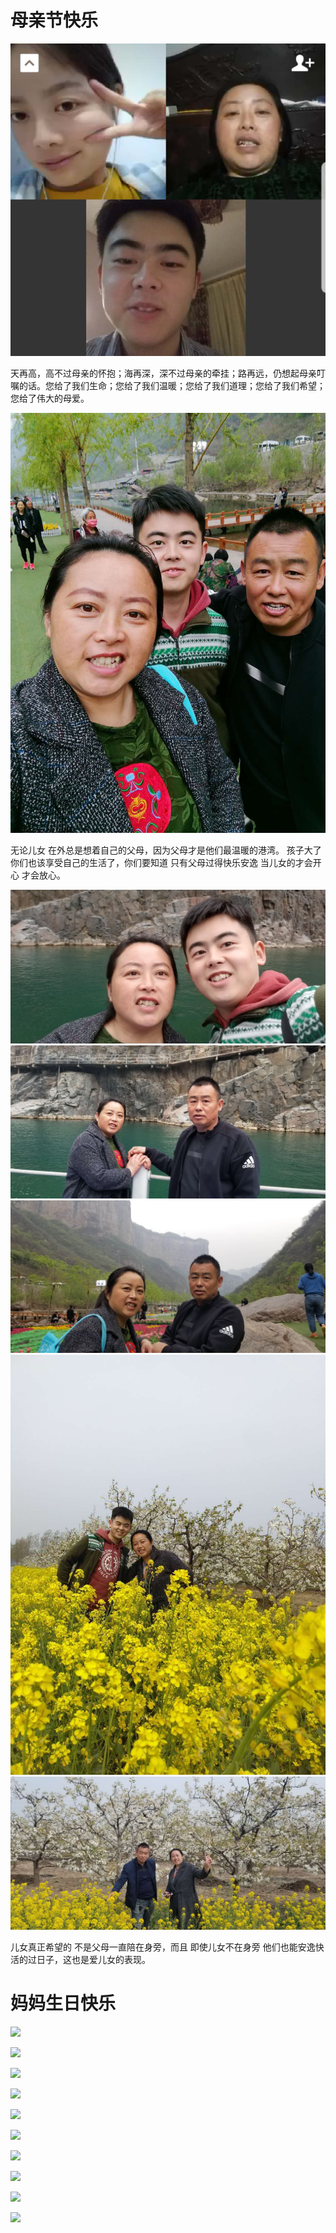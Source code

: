 
# 母亲节快乐

![](./app/WechatIMG512.jpeg)

天再高，高不过母亲的怀抱；海再深，深不过母亲的牵挂；路再远，仍想起母亲叮嘱的话。您给了我们生命；您给了我们温暖；您给了我们道理；您给了我们希望；您给了伟大的母爱。

![](./app/WechatIMG513.jpeg)

无论儿女 在外总是想着自己的父母，因为父母才是他们最温暖的港湾。               孩子大了 你们也该享受自己的生活了，你们要知道 只有父母过得快乐安逸 当儿女的才会开心 才会放心。

![](./app/WechatIMG514.jpeg)
![](./app/WechatIMG515.jpeg)
![](./app/WechatIMG516.jpeg)
![](./app/WechatIMG517.jpeg)
![](./app/WechatIMG518.jpeg)

儿女真正希望的 不是父母一直陪在身旁，而且 即使儿女不在身旁 他们也能安逸快活的过日子，这也是爱儿女的表现。



# 妈妈生日快乐

![](http://ww1.sinaimg.cn/large/005JrW9Kgy1g0jptj8xw2j31h0124dpc.jpg)

![](http://ww1.sinaimg.cn/large/005JrW9Kgy1g0jpuyrylyj30xg0ucta8.jpg)

![](http://ww1.sinaimg.cn/large/005JrW9Kgy1g0jpwca7xpj31420piwjq.jpg)

![](http://ww1.sinaimg.cn/large/005JrW9Kgy1g0jpx4sobnj31ae12yjxx.jpg)

![](http://ww1.sinaimg.cn/large/005JrW9Kgy1g0jpxm5rh5j31d00uiagg.jpg)

![](http://ww1.sinaimg.cn/large/005JrW9Kgy1g0jpy9r9xkj31700ju786.jpg)

![](http://ww1.sinaimg.cn/large/005JrW9Kgy1g0jpyzfv2aj30yy0f2q89.jpg)

![](http://ww1.sinaimg.cn/large/005JrW9Kgy1g0jq00yjrvj30x40v0q9j.jpg)

![](http://ww1.sinaimg.cn/large/005JrW9Kgy1g0jq07rw4fj30ne0sqgsr.jpg)

![](http://ww1.sinaimg.cn/large/005JrW9Kgy1g0jq0hcr21j313s0wg0yd.jpg)

